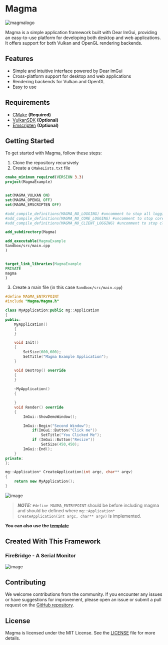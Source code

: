 # Magma

![magmalogo](https://github.com/Byte-White/Magma/assets/51212450/23f7754f-b537-4ba1-b557-f4012e79ce42)

Magma is a simple application framework built with Dear ImGui, providing an easy-to-use platform for developing both desktop and web applications. It offers support for both Vulkan and OpenGL rendering backends.

## Features

- Simple and intuitive interface powered by Dear ImGui
- Cross-platform support for desktop and web applications
- Rendering backends for Vulkan and OpenGL
- Easy to use

## Requirements
* [CMake](https://cmake.org/download/) **(Required)**
* [VulkanSDK](https://vulkan.lunarg.com/sdk/home) **(Optional)**
* [Emscripten](https://emscripten.org/docs/getting_started/downloads.html) **(Optional)** 

## Getting Started

To get started with Magma, follow these steps:

1. Clone the repository recursively
2. Create a `CMakeLists.txt` file
```CMake
cmake_minimum_required(VERSION 3.3)
project(MagmaExample)


set(MAGMA_VULKAN ON)
set(MAGMA_OPENGL OFF)
set(MAGMA_EMSCRIPTEN OFF)

#add_compile_definitions(MAGMA_NO_LOGGING) #uncomment to stop all logging
#add_compile_definitions(MAGMA_NO_CORE_LOGGING) #uncomment to stop core logging
#add_compile_definitions(MAGMA_NO_CLIENT_LOGGING) #uncomment to stop client logging

add_subdirectory(Magma)

add_executable(MagmaExample 
Sandbox/src/main.cpp
)


target_link_libraries(MagmaExample
PRIVATE
magma
)
```
3. Create a main file (in this case `Sandbox/src/main.cpp`)

```c++
#define MAGMA_ENTRYPOINT
#include "Magma/Magma.h"

class MyApplication:public mg::Application
{
public:
	MyApplication()
	{
	}

	void Init()
	{
 		SetSize(600,600);
		SetTitle("Magma Example Application");
	}

	void Destroy() override
	{
	}
	
	~MyApplication()
	{

	}
	void Render() override
	{
		ImGui::ShowDemoWindow();

		ImGui::Begin("Second Window");
			if(ImGui::Button("Click me"))
				SetTitle("You Clicked Me");
			if (ImGui::Button("Resize"))
				SetSize(450,450);
		ImGui::End();
	}
private:
};

mg::Application* CreateApplication(int argc, char** argv)
{
	return new MyApplication();
}
```
![image](https://github.com/Byte-White/Magma/assets/51212450/e3990173-b87e-469e-b29e-bf1628c02207)

> **_NOTE:_**  `#define MAGMA_ENTRYPOINT` should be before including magma and should be defined where `mg::Application* CreateApplication(int argc, char** argv)` is implemented.

**You can also use the [template](https://github.com/Byte-White/Magma-Template)**

## Created With This Framework

### FireBridge - A Serial Monitor

![image](https://github.com/Byte-White/Magma/assets/51212450/58738d9f-afb1-4dde-b7f9-382b924e5973)

## Contributing

We welcome contributions from the community. If you encounter any issues or have suggestions for improvement, please open an issue or submit a pull request on the [GitHub repository](https://github.com/Byte-White/Magma).

## License

Magma is licensed under the MIT License. See the [LICENSE](https://github.com/Byte-White/Magma/LICENSE) file for more details.

